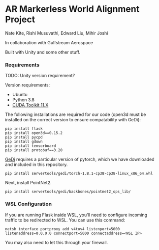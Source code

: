 # AR Markerless World Alignment Project

Nate Kite, Rishi Musuvathi, Edward Liu, Mihir Joshi

In collaboration with Gulfstream Aerospace

Built with Unity and some other stuff.

### Requirements
TODO: Unity version requirement?

Version requirements:

- Ubuntu
- Python 3.8
- [CUDA Toolkit 11.X](https://developer.nvidia.com/cuda-11-8-0-download-archive)

The following installations are required for our code (open3d must be installed on the correct version to ensure compatability with GeDi):

```
pip install flask
pip install open3d==0.15.2
pip install pycpd
pip install gdown
pip install tensorboard
pip install protobuf==3.20
```

[GeDi](https://github.com/fabiopoiesi/gedi) requires a particular version of pytorch, which we have downloaded and included in this repository.

`pip install servertools/gedi/torch-1.8.1-cp38-cp38-linux_x86_64.whl`

Next, install PointNet2.

```
pip install servertools/gedi/backbones/pointnet2_ops_lib/
```

### WSL Configuration

If you are running Flask inside WSL, you'll need to configure incoming traffic to be redirected to WSL. You can use this command:

```
netsh interface portproxy add v4tov4 listenport=5000 listenaddress=0.0.0.0 connectport=5000 connectaddress=<WSL IP>
```

You may also need to let this through your firewall.